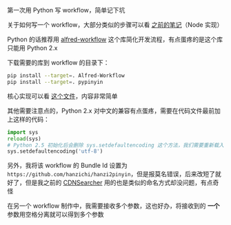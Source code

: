 第一次用 Python 写 workflow，简单记下坑

关于如何写一个 workflow，大部分类似的步骤可以看 [之前的笔记](https://github.com/hanzichi/CDNSearcher/blob/master/HOW.md)（Node 实现）

Python 的话推荐用 [alfred-workflow](https://github.com/deanishe/alfred-workflow) 这个库简化开发流程，有点蛋疼的是这个库只能用 Python 2.x

下载需要的库到 workflow 的目录下：

```bash
pip install --target=. Alfred-Workflow
pip install --target=. pypinyin
```

核心实现可以看 [这个文件](https://github.com/hanzichi/hanzi2pinyin/blob/master/index.py)，内容非常简单

其他需要注意点的，Python 2.x 对中文的兼容有点蛋疼，需要在代码文件最前加上这样的代码：

```py
import sys
reload(sys) 
# Python 2.5 初始化后会删除 sys.setdefaultencoding 这个方法，我们需要重新载入
sys.setdefaultencoding('utf-8')
```

另外，我将该 workflow 的 Bundle Id 设置为 `https://github.com/hanzichi/hanzi2pinyin`，但是报莫名错误，后来改短了就好了，但是我之前的 [CDNSearcher](https://github.com/hanzichi/CDNSearcher) 用的也是类似的命名方式却没问题，有点奇怪

在另一个 workflow 制作中，我需要接收多个参数，这也好办，将接收到的 **一个** 参数用空格分离就可以得到多个参数